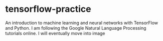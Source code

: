 # tensorflow-practice
An introduction to machine learning and neural networks with TensorFlow and Python.  I am following the Google Natural Language Processing tutorials online. I will eventually move into image
